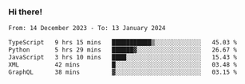 ### Hi there!

<!--START_SECTION:waka-->

```txt
From: 14 December 2023 - To: 13 January 2024

TypeScript   9 hrs 15 mins   ███████████▒░░░░░░░░░░░░░   45.03 %
Python       5 hrs 29 mins   ██████▓░░░░░░░░░░░░░░░░░░   26.67 %
JavaScript   3 hrs 10 mins   ████░░░░░░░░░░░░░░░░░░░░░   15.43 %
XML          42 mins         █░░░░░░░░░░░░░░░░░░░░░░░░   03.48 %
GraphQL      38 mins         ▓░░░░░░░░░░░░░░░░░░░░░░░░   03.15 %
```

<!--END_SECTION:waka-->
